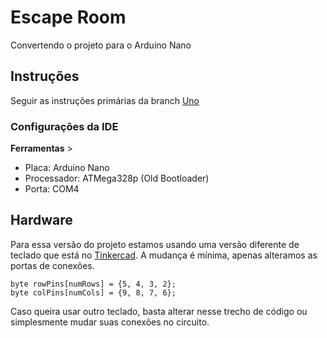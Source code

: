 # Escape Room
Convertendo o projeto para o Arduino Nano

## Instruções
Seguir as instruções primárias da branch [Uno](https://github.com/jeihcio/escape-room/tree/main)

### Configurações da IDE

__Ferramentas__ > 
  - Placa: Arduino Nano
  - Processador: ATMega328p (Old Bootloader)
  - Porta: COM4
  
  ## Hardware
  
  Para essa versão do projeto estamos usando uma versão diferente de teclado que está no [Tinkercad](https://www.tinkercad.com/things/5OiIE5SMJbv-escape-room). A mudança é mínima, apenas alteramos as portas de conexões. 
  
 ```
 byte rowPins[numRows] = {5, 4, 3, 2};
 byte colPins[numCols] = {9, 8, 7, 6};
 ```

Caso queira usar outro teclado, basta alterar nesse trecho de código ou simplesmente mudar suas conexões no circuito. 
